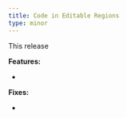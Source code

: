 ```yaml
---
title: Code in Editable Regions
type: minor
---
```


This release

**Features:**

* 


**Fixes:**

* 
